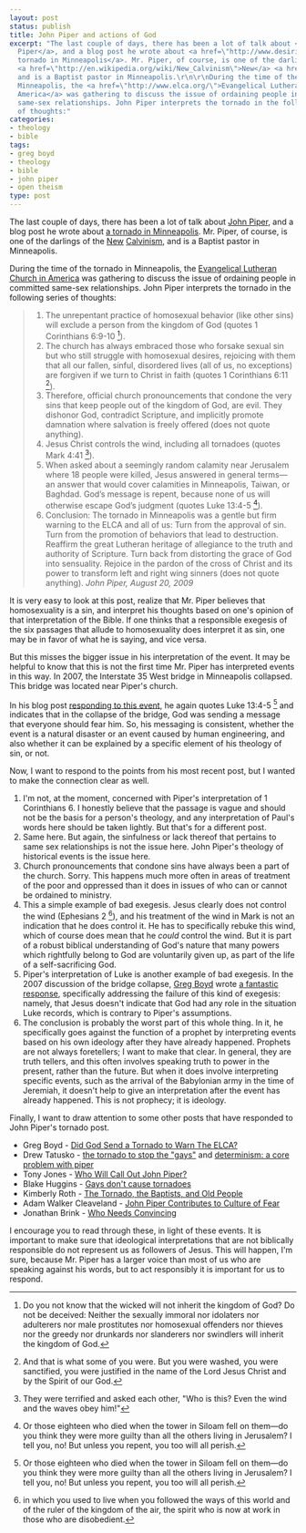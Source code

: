 ```yaml
---
layout: post
status: publish
title: John Piper and actions of God
excerpt: "The last couple of days, there has been a lot of talk about <a href=\"http://www.desiringgod.org/Blog/\">John
  Piper</a>, and a blog post he wrote about <a href=\"http://www.desiringgod.org/Blog/1965_the_tornado_the_lutherans_and_homosexuality/\">a
  tornado in Minneapolis</a>. Mr. Piper, of course, is one of the darlings of the
  <a href=\"http://en.wikipedia.org/wiki/New_Calvinism\">New</a> <a href=\"http://www.time.com/time/specials/packages/article/0,28804,1884779_1884782_1884760,00.html\">Calvinism</a>,
  and is a Baptist pastor in Minneapolis.\r\n\r\nDuring the time of the tornado in
  Minneapolis, the <a href=\"http://www.elca.org/\">Evangelical Lutheran Church in
  America</a> was gathering to discuss the issue of ordaining people in committed
  same-sex relationships. John Piper interprets the tornado in the following series
  of thoughts:"
categories:
- theology
- bible
tags:
- greg boyd
- theology
- bible
- john piper
- open theism
type: post
---
```

The last couple of days, there has been a lot of talk about <a href="http://www.desiringgod.org/Blog/">John Piper</a>, and a blog post he wrote about <a href="http://www.desiringgod.org/blog/1965_the_tornado_the_lutherans_and_homosexuality/">a tornado in Minneapolis</a>. Mr. Piper, of course, is one of the darlings of the <a href="http://en.wikipedia.org/wiki/New_Calvinism">New</a> <a href="http://www.time.com/time/specials/packages/article/0,28804,1884779_1884782_1884760,00.html">Calvinism</a>, and is a Baptist pastor in Minneapolis.

During the time of the tornado in Minneapolis, the <a href="http://www.elca.org/">Evangelical Lutheran Church in America</a> was gathering to discuss the issue of ordaining people in committed same-sex relationships. John Piper interprets the tornado in the following series of thoughts:

> 1. The unrepentant practice of homosexual behavior (like other sins) will exclude a person from the kingdom of God (quotes 1 Corinthians 6:9-10 [^1]).
> 2. The church has always embraced those who forsake sexual sin but who still struggle with homosexual desires, rejoicing with them that all our fallen, sinful, disordered lives (all of us, no exceptions) are forgiven if we turn to Christ in faith (quotes 1 Corinthians 6:11 [^2]).
> 3. Therefore, official church pronouncements that condone the very sins that keep people out of the kingdom of God, are evil. They dishonor God, contradict Scripture, and implicitly promote damnation where salvation is freely offered (does not quote anything).
> 4. Jesus Christ controls the wind, including all tornadoes (quotes Mark 4:41 [^3]).
> 5. When asked about a seemingly random calamity near Jerusalem where 18 people were killed, Jesus answered in general terms&mdash;an answer that would cover calamities in Minneapolis, Taiwan, or Baghdad. God&rsquo;s message is repent, because none of us will otherwise escape God&rsquo;s judgment (quotes Luke 13:4-5 [^4]).
> 6. Conclusion: The tornado in Minneapolis was a gentle but firm warning to the ELCA and all of us: Turn from the approval of sin. Turn from the promotion of behaviors that lead to destruction. Reaffirm the great Lutheran heritage of allegiance to the truth and authority of Scripture. Turn back from distorting the grace of God into sensuality. Rejoice in the pardon of the cross of Christ and its power to transform left and right wing sinners (does not quote anything).
<cite>John Piper, August 20, 2009</cite>

It is very easy to look at this post, realize that Mr. Piper believes that homosexuality is a sin, and interpret his thoughts based on one's opinion of that interpretation of the Bible. If one thinks that a responsible exegesis of the six passages that allude to homosexuality does interpret it as sin, one may be in favor of what he is saying, and vice versa.

But this misses the bigger issue in his interpretation of the event. It may be helpful to know that this is not the first time Mr. Piper has interpreted events in this way. In 2007, the Interstate 35 West bridge in Minneapolis collapsed. This bridge was located near Piper's church.

In his blog post <a href="http://www.desiringgod.org/Blog/745">responding to this event</a>, he again quotes Luke 13:4-5 [^4] and indicates that in the collapse of the bridge, God was sending a message that everyone should fear him. So, his messaging is consistent, whether the event is a natural disaster or an event caused by human engineering, and also whether it can be explained by a specific element of his theology of sin, or not.

Now, I want to respond to the points from his most recent post, but I wanted to make the connection clear as well.

1. I'm not, at the moment, concerned with Piper's interpretation of 1 Corinthians 6. I honestly believe that the passage is vague and should not be the basis for a person's theology, and any interpretation of Paul's words here should be taken lightly. But that's for a different post.
2. Same here. But again, the sinfulness or lack thereof that pertains to same sex relationships is not the issue here. John Piper's theology of historical events is the issue here.
3. Church pronouncements that condone sins have always been a part of the church. Sorry. This happens much more often in areas of treatment of the poor and oppressed than it does in issues of who can or cannot be ordained to ministry.
4. This a simple example of bad exegesis. Jesus clearly does not control the wind (Ephesians 2 [^5]), and his treatment of the wind in Mark is not an indication that he does control it. He has to specifically rebuke this wind, which of course does mean that he <em>could</em> control the wind. But it is part of a robust biblical understanding of God's nature that many powers which rightfully belong to God are voluntarily given up, as part of the life of a self-sacrificing God.
5. Piper's interpretation of Luke is another example of bad exegesis. In the 2007 discussion of the bridge collapse, <a href="http://www.gregboyd.org/">Greg Boyd</a> wrote <a href="http://www.gregboyd.org/blog/why-the-35w-bridge-collapsed/">a fantastic response</a>, specifically addressing the failure of this kind of exegesis: namely, that Jesus doesn't indicate that God had any role in the situation Luke records, which is contrary to Piper's assumptions.
6. The conclusion is probably the worst part of this whole thing. In it, he specifically goes against the function of a prophet by interpreting events based on his own ideology after they have already happened. Prophets are not always foretellers; I want to make that clear. In general, they are truth tellers, and this often involves speaking truth to power in the present, rather than the future. But when it does involve interpreting specific events, such as the arrival of the Babylonian army in the time of Jeremiah, it doesn't help to give an interpretation after the event has already happened. This is not prophecy; it is ideology.

Finally, I want to draw attention to some other posts that have responded to John Piper's tornado post.
<ul>
	<li>Greg Boyd - <a href="http://www.gregboyd.org/blog/did-god-send-a-tornado-to-warn-the-elca/">Did God Send a Tornado to Warn The ELCA?</a></li>
	<li>Drew Tatusko - <a href="http://notes-from-offcenter.com/2009/08/20/the-tornado-to-stop-the-gays/">the tornado to stop the "gays"</a> and <a href="http://notes-from-offcenter.com/2009/08/22/determinism-a-core-problem-with-piper/">determinism: a core problem with piper</a></li>
	<li>Tony Jones - <a href="http://blog.beliefnet.com/tonyjones/2009/08/who-will-call-out-john-piper.html">Who Will Call Out John Piper?</a></li>
	<li>Blake Huggins - <a href="http://blakehuggins.com/2009/08/21/god-is-not-a-mob-boss-and-gays-dont-cause-tornadoes/">Gays don't cause tornadoes</a></li>
	<li>Kimberly Roth - <a href="http://www.jesusmanifesto.com/2009/08/tornado-baptists-old-people/">The Tornado, the Baptists, and Old People</a></li>
	<li>Adam Walker Cleaveland - <a href="http://pomomusings.com/2009/08/20/john-piper/">John Piper Contributes to Culture of Fear</a></li>
	<li>Jonathan Brink - <a href="http://jonathanbrink.com/2009/08/25/who-needs-convincing/">Who Needs Convincing</a></li>
</ul>
I encourage you to read through these, in light of these events. It is important to make sure that ideological interpretations that are not biblically responsible do not represent us as followers of Jesus. This will happen, I'm sure, because Mr. Piper has a larger voice than most of us who are speaking against his words, but to act responsibly it is important for us to respond.

[^1]: Do you not know that the wicked will not inherit the kingdom of God? Do not be deceived: Neither the sexually immoral nor idolaters nor adulterers nor male prostitutes nor homosexual offenders nor thieves nor the greedy nor drunkards nor slanderers nor swindlers will inherit the kingdom of God.
[^2]: And that is what some of you were. But you were washed, you were sanctified, you were justified in the name of the Lord Jesus Christ and by the Spirit of our God.
[^3]: They were terrified and asked each other, "Who is this? Even the wind and the waves obey him!"
[^4]: Or those eighteen who died when the tower in Siloam fell on them&mdash;do you think they were more guilty than all the others living in Jerusalem? I tell you, no! But unless you repent, you too will all perish.
[^5]: in which you used to live when you followed the ways of this world and of the ruler of the kingdom of the air, the spirit who is now at work in those who are disobedient.
